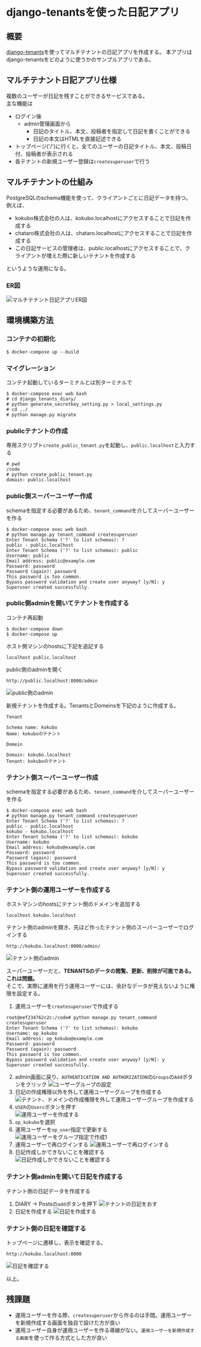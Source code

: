 # django-tenantsを使った日記アプリ
## 概要
[django-tenants]('https://github.com/django-tenants/django-tenants')を使ってマルチテナントの日記アプリを作成する。  
本アプリはdjango-tenantsをどのように使うかのサンプルアプリである。

## マルチテナント日記アプリ仕様
複数のユーザーが日記を残すことができるサービスである。  
主な機能は  
* ログイン後
  * admin管理画面から
    * 日記のタイトル、本文、投稿者を指定して日記を書くことができる
    * 日記の本文はHTMLを直接記述できる
* トップページ('/')に行くと、全てのユーザーの日記タイトル、本文、投稿日付、投稿者が表示される
* 各テナントの新規ユーザー登録は`createsuperuser`で行う
## マルチテナントの仕組み
PostgreSQLのschema機能を使って、クライアントごとに日記データを持つ。  
例えば、
* kokubo株式会社の人は、kokubo.localhostにアクセスすることで日記を作成する
* chataro株式会社の人は、chataro.localhostにアクセスすることで日記を作成する
* この日記サービスの管理者は、public.localhostにアクセスすることで、クライアントが増えた際に新しいテナントを作成する

というような運用になる。 

### ER図  
![マルチテナント日記アプリER図](doc/images/er.png)

## 環境構築方法
### コンテナの初期化
```
$ docker-compose up --build
```
### マイグレーション
コンテナ起動しているターミナルとは別ターミナルで
```
$ docker-compose exec web bash
# cd django_tenants_diary/
# python generate_secretkey_setting.py > local_settings.py
# cd ../
# python manage.py migrate
```

### publicテナントの作成
専用スクリプト`create_public_tenant.py`を起動し、`public.localhost`と入力する
```
# pwd
/code
# python create_public_tenant.py
domain: public.localhost
```

### public側スーパーユーザー作成
schemaを指定する必要があるため、`tenant_command`を介してスーパーユーザーを作る
```
$ docker-compose exec web bash
# python manage.py tenant_command createsuperuser
Enter Tenant Schema ('?' to list schemas): ?
public - public.localhost
Enter Tenant Schema ('?' to list schemas): public
Username: public
Email address: public@example.com
Password: password
Password (again): password
This password is too common.
Bypass password validation and create user anyway? [y/N]: y
Superuser created successfully.
```

### public側adminを開いてテナントを作成する
コンテナ再起動
```
$ docker-compose down
$ docker-compose up
```
  
ホスト側マシンのhostsに下記を追記する
```
localhost public.localhost
```

public側のadminを開く  
```
http://public.localhost:8000/admin
```
![public側のadmin](doc/images/public_admin.png)

新規テナントを作成する。TenantsとDomeinsを下記のように作成する。  

```
Tenant

Schema name: kokubo
Name: kokuboのテナント
```

```
Domein

Domain: kokubo.localhost
Tenant: kokuboのテナント
```

### テナント側スーパーユーザー作成
schemaを指定する必要があるため、`tenant_command`を介してスーパーユーザーを作る
```
$ docker-compose exec web bash
# python manage.py tenant_command createsuperuser
Enter Tenant Schema ('?' to list schemas): ?
public - public.localhost
kokubo - kokubo.localhost
Enter Tenant Schema ('?' to list schemas): kokubo
Username: kokubo
Email address: kokubo@example.com
Password: password
Password (again): password
This password is too common.
Bypass password validation and create user anyway? [y/N]: y
Superuser created successfully.
```

### テナント側の運用ユーザーを作成する
ホストマシンのhostsにテナント側のドメインを追加する  
```
localhost kokubo.localhost
```

テナント側のadminを開き、先ほど作ったテナント側のスーパーユーザーでログインする
```
http://kokubo.localhost:8000/admin/
```
![テナント側のadmin](doc/images/kokubo_admin.png)

スーパーユーザーだと、**TENANTSのデータの閲覧、更新、削除が可能である。これは問題。**  
そこで、実際に運用を行う運用ユーザーには、余計なデータが見えないように権限を設定する。  

1. 運用ユーザーを`createsuperuser`で作成する
```
root@eef234762c2c:/code# python manage.py tenant_command createsuperuser
Enter Tenant Schema ('?' to list schemas): kokubo
Username: op_kokubo
Email address: op_kokubo@example.com
Password: password
Password (again): password
This password is too common.
Bypass password validation and create user anyway? [y/N]: y
Superuser created successfully.
```
2. admin画面に戻り、`AUTHENTICATION AND AUTHORIZATION`の`Groups`の`Add`ボタンをクリック
![ユーザーグループの設定](doc/images/create_op_user1.png)
3. 日記の作成権限以外を外して運用ユーザーグループを作成する
![テナント、ドメインの作成権限を外して運用ユーザーグループを作成する](doc/images/create_op_user2.png)
4. `USER`の`Users`ボタンを押す  
![運用ユーザーを作成する](doc/images/create_op_user3.png)
5. `op_kokubo`を選択
6. 運用ユーザーを`op_user`指定で更新する
![運用ユーザーをグループ指定で作成1](doc/images/create_op_user5.png)
7. 運用ユーザーで再ログインする
![運用ユーザーで再ログインする](doc/images/create_op_user6.png)
8. 日記作成しかできないことを確認する
![日記作成しかできないことを確認する](doc/images/create_op_user7.png)


### テナント側adminを開いて日記を作成する
テナント側の日記データを作成する  

1. DIARY -> Postsの`add`ボタンを押下
![テナントの日記をおす](doc/images/add_diary1.png)
2. 日記を作成する
![日記を作成する](doc/images/add_diary2.png)

### テナント側の日記を確認する
トップページに遷移し、表示を確認する。
```
http://kokubo.localhost:8000
```
![日記を確認する](doc/images/confirm_diary1.png)

以上。

## 残課題
* 運用ユーザーを作る際、`createsuperuser`から作るのは手間。運用ユーザーを新規作成する画面を独自で設けた方が良い
* 運用ユーザー自身が運用ユーザーを作る導線がない。`運用ユーザーを新規作成する画面`を使って作る方式とした方が良い